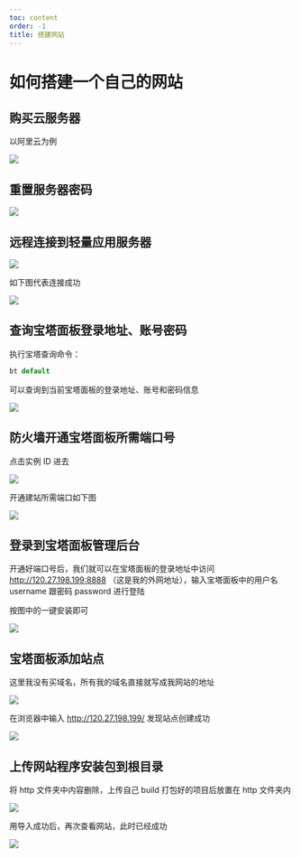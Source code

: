 ```yaml
---
toc: content
order: -1
title: 搭建网站
---
```


# 如何搭建一个自己的网站

## 购买云服务器

以阿里云为例

![](/images/web/image1.jpg)

## 重置服务器密码

![](/images/web/image2.jpg)

## 远程连接到轻量应用服务器

![](/images/web/image3.jpg)

如下图代表连接成功

![](/images/web/image4.jpg)

## 查询宝塔面板登录地址、账号密码

执行宝塔查询命令：

```js
bt default
```

可以查询到当前宝塔面板的登录地址、账号和密码信息

![](/images/web/image5.jpg)

## 防火墙开通宝塔面板所需端口号

点击实例 ID 进去

![](/images/web/image6.jpg)

开通建站所需端口如下图

![](/images/web/image7.jpg)

## 登录到宝塔面板管理后台

开通好端口号后，我们就可以在宝塔面板的登录地址中访问 http://120.27.198.199:8888 （这是我的外网地址），输入宝塔面板中的用户名 username 跟密码 password 进行登陆

按图中的一键安装即可

![](/images/web/image8.jpg)

## 宝塔面板添加站点

这里我没有买域名，所有我的域名直接就写成我网站的地址

![](/images/web/image9.jpg)

在浏览器中输入 http://120.27.198.199/ 发现站点创建成功

![](/images/web/image10.jpg)

## 上传网站程序安装包到根目录

将 http 文件夹中内容删除，上传自己 build 打包好的项目后放置在 http 文件夹内

![](/images/web/image11.jpg)

用导入成功后，再次查看网站，此时已经成功

![](/images/web/image12.jpg)
